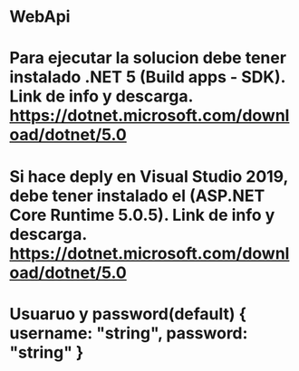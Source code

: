 # WebApi

# Para ejecutar la solucion debe tener instalado .NET 5 (Build apps - SDK). Link de info y descarga. https://dotnet.microsoft.com/download/dotnet/5.0
# Si hace deply en Visual Studio 2019, debe tener instalado el (ASP.NET Core Runtime 5.0.5). Link de info y descarga. https://dotnet.microsoft.com/download/dotnet/5.0

 # Usuaruo y password(default) { username: "string", password: "string" }